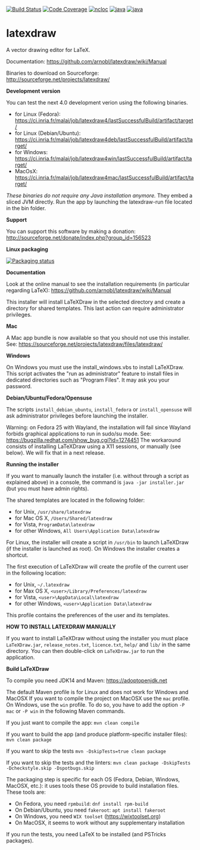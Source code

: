 
[![Build Status](https://ci.inria.fr/malai/job/latexdraw/badge/icon)](https://ci.inria.fr/malai/job/latexdraw/)
[![Code Coverage](https://sonarcloud.io/api/project_badges/measure?project=net.sf.latexdraw%3Alatexdraw&metric=coverage)](https://sonarcloud.io/dashboard?id=net.sf.latexdraw%3Alatexdraw)
[![ncloc](https://sonarcloud.io/api/project_badges/measure?project=net.sf.latexdraw%3Alatexdraw&metric=ncloc)](https://sonarcloud.io/dashboard?id=net.sf.latexdraw%3Alatexdraw)
[![java](https://img.shields.io/badge/java-11-blue.svg)](https://www.oracle.com/technetwork/java/javase/overview/index.html)
[![java](https://img.shields.io/badge/license-GPL3-green.svg)](https://github.com/arnobl/latexdraw/blob/master/latexdraw-core/net.sf.latexdraw/license.txt)<br/>

latexdraw
=========

A vector drawing editor for LaTeX.

Documentation:
https://github.com/arnobl/latexdraw/wiki/Manual

Binaries to download on Sourceforge:
http://sourceforge.net/projects/latexdraw/

**Development version**

You can test the next 4.0 development verion using the following binaries.
- for Linux (Fedora): https://ci.inria.fr/malai/job/latexdraw4/lastSuccessfulBuild/artifact/target/
- for Linux (Debian/Ubuntu): https://ci.inria.fr/malai/job/latexdraw4deb/lastSuccessfulBuild/artifact/target/
- for Windows: https://ci.inria.fr/malai/job/latexdraw4win/lastSuccessfulBuild/artifact/target/
- MacOsX: https://ci.inria.fr/malai/job/latexdraw4mac/lastSuccessfulBuild/artifact/target/

*These binaries do not require any Java installation anymore.*
They embed a sliced JVM directly.
Run the app by launching the latexdraw-run file located in the bin folder.


**Support**

You can support this software by making a donation:
http://sourceforge.net/donate/index.php?group_id=156523


**Linux packaging** 

[![Packaging status](https://repology.org/badge/vertical-allrepos/latexdraw.svg)](https://repology.org/metapackage/latexdraw)


**Documentation**

Look at the online manual to see the installation requirements (in particular regarding LaTeX):
https://github.com/arnobl/latexdraw/wiki/Manual


This installer will install LaTeXDraw in the selected directory and create a directory for shared templates.
This last action can require administrator privileges.

**Mac**

A Mac app bundle is now available so that you should not use this installer.
See: https://sourceforge.net/projects/latexdraw/files/latexdraw/


**Windows**

On Windows you must use the install_windows.vbs to install LaTeXDraw.
This script activates the "run as administrator" feature to install
files in dedicated directories such as "Program Files". It may ask you your password.


**Debian/Ubuntu/Fedora/Opensuse**

The scripts `install_debian_ubuntu`, `install_fedora` or `install_opensuse` will ask
administrator privileges before launching the installer.

Warning: on Fedora 25 with Wayland, the installation will fail since Wayland forbids graphical applications
to run in sudo/su mode. See: https://bugzilla.redhat.com/show_bug.cgi?id=1274451
The workaround consists of installing LaTeXDraw using a X11 sessions, or manually (see below). We will fix that in a next release.


**Running the installer**

If you want to manually launch the installer (i.e. without through a script as explained above)
in a console, the command is `java -jar installer.jar` (but you must have admin rights).

The shared templates are located in the following folder:
 - for Unix, `/usr/share/latexdraw`
 - for Mac OS X, `/Users/Shared/latexdraw`
 - for Vista, `ProgramData\latexdraw`
 - for other Windows, `All Users\Application Data\latexdraw`

For Linux, the installer will create a script in `/usr/bin` to launch LaTeXDraw (if the installer is launched as root).
On Windows the installer creates a shortcut.

The first execution of LaTeXDraw will create the profile of the current user in the following location:
 - for Unix, `~/.latexdraw`
 - for Max OS X, `<user>/Library/Preferences/latexdraw`
 - for Vista, `<user>\AppData\Local\latexdraw`
 - for other Windows, `<user>\Application Data\latexdraw`

This profile contains the preferences of the user and its templates.


**HOW TO INSTALL LATEXDRAW MANUALLY**

If you want to install LaTeXDraw without using the installer you must place `LaTeXDraw.jar`,
`release_notes.txt`, `licence.txt`, `help/` and `lib/` in the same directory.
You can then double-click on `LaTeXDraw.jar` to run the application.


**Build LaTeXDraw**

To compile you need JDK14 and Maven:
https://adoptopenjdk.net

The default Maven profile is for Linux and does not work for Windows and MacOSX
If you want to compile the project on MacOSX use the `mac` profile.
On Windows, use the `win` profile.
To do so, you have to add the option `-P mac` or `-P win` in the following Maven commands.

If you just want to compile the app:
`mvn clean compile`

If you want to build the app (and produce platform-specific installer files):
`mvn clean package`

If you want to skip the tests
`mvn -DskipTests=true clean package`

If you want to skip the tests and the linters:
`mvn clean package -DskipTests -Dcheckstyle.skip -Dspotbugs.skip`

The packaging step is specific for each OS (Fedora, Debian, Windows, MacOSX, etc.):
it uses tools these OS provide to build installation files.
These tools are:
- On Fedora, you need `rpmbuild`:
 `dnf install rpm-build`
- On Debian/Ubuntu, you need `fakeroot`: `apt install fakeroot`
- On Windows, you need `WIX toolset` (https://wixtoolset.org)
- On MacOSX, it seems to work without any supplementary installation

If you run the tests, you need LaTeX to be installed (and PSTricks packages). 
